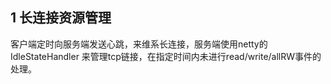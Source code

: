 ## 1  长连接资源管理
   客户端定时向服务端发送心跳，来维系长连接，服务端使用netty的 IdleStateHandler 来管理tcp链接，在指定时间内未进行read/write/allRW事件的处理。
